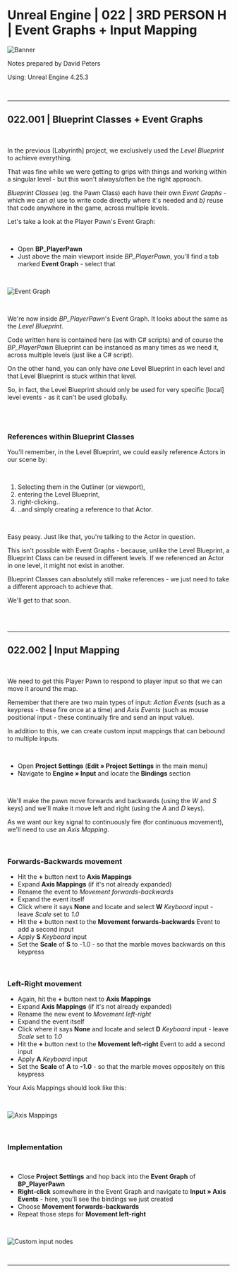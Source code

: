 # Unreal Engine | 022 | 3RD PERSON H | Event Graphs + Input Mapping

![Banner](https://user-images.githubusercontent.com/36719180/93958681-1a422980-fdab-11ea-8c2b-e665e08294da.png)


Notes prepared by David Peters

Using: Unreal Engine 4.25.3 

<br>

---

## 022.001 | Blueprint Classes + Event Graphs

<br>

In the previous [Labyrinth] project, we exclusively used the *Level Blueprint* to achieve everything.

That was fine while we were getting to grips with things and working within a singular level - but this won't always/often be the right approach.

*Blueprint Classes* (eg. the Pawn Class) each have their own *Event Graphs* - which we can *a)* use to write code directly where it's needed and *b)* reuse that code anywhere in the game, across multiple levels.

Let's take a look at the Player Pawn's Event Graph:

<br>

- Open **BP_PlayerPawn**
- Just above the main viewport inside *BP_PlayerPawn*, you'll find a tab marked **Event Graph** - select that

<br>

![Event Graph](https://user-images.githubusercontent.com/36719180/94495649-d047c080-024e-11eb-8038-7adeca85a2fe.png)

<br>

We're now inside *BP_PlayerPawn*'s Event Graph. It looks about the same as the *Level Blueprint*. 

Code written here is contained here (as with C# scripts) and of course the *BP_PlayerPawn* Blueprint can be instanced as many times as we need it, across multiple levels (just like a C# script).

On the other hand, you can only have *one* Level Blueprint in each level and that Level Blueprint is stuck within that level.

So, in fact, the Level Blueprint should only be used for very specific [local] level events - as it can't be used globally.

<br><br>

### References within Blueprint Classes

You'll remember, in the Level Blueprint, we could easily reference Actors in our scene by:

<br>

1. Selecting them in the Outliner (or viewport),
2. entering the Level Blueprint,
3. right-clicking..
4. ..and simply creating a reference to that Actor.

<br>

Easy peasy. Just like that, you're talking to the Actor in question.

This isn't possible with Event Graphs - because, unlike the Level Blueprint, a Blueprint Class can be reused in different levels. If we referenced an Actor in one level, it might not exist in another.

Blueprint Classes can absolutely still make references - we just need to take a different approach to achieve that.

We'll get to that soon.

<br><br>

___

## 022.002 | Input Mapping

<br>

We need to get this Player Pawn to respond to player input so that we can move it around the map.

Remember that there are two main types of input: *Action Events* (such as a keypress - these fire once at a time) and *Axis Events* (such as mouse positional input - these continually fire and send an input value).

In addition to this, we can create custom input mappings that can bebound to multiple inputs.

<br>

- Open **Project Settings** (**Edit » Project Settings** in the main menu)
- Navigate to **Engine » Input** and locate the **Bindings** section

<br>

We'll make the pawn move forwards and backwards (using the *W* and *S* keys) and we'll make it move left and right (using the *A* and *D* keys).

As we want our key signal to continuously fire (for continuous movement), we'll need to use an *Axis Mapping*.

<br>

### Forwards-Backwards movement

- Hit the **+** button next to **Axis Mappings**
- Expand **Axis Mappings** (if it's not already expanded)
- Rename the event to *Movement forwards-backwards*
- Expand the event itself
- Click where it says **None** and locate and select **W** *Keyboard* input - leave *Scale* set to *1.0*
- Hit the **+** button next to the **Movement forwards-backwards** Event to add a second input
- Apply **S** *Keyboard* input
- Set the **Scale** of **S** to -1.0 - so that the marble moves backwards on this keypress

<br>

### Left-Right movement

- Again, hit the **+** button next to **Axis Mappings**
- Expand **Axis Mappings** (if it's not already expanded)
- Rename the new event to *Movement left-right*
- Expand the event itself
- Click where it says **None** and locate and select **D** *Keyboard* input - leave *Scale* set to *1.0*
- Hit the **+** button next to the **Movement left-right** Event to add a second input
- Apply **A** *Keyboard* input
- Set the **Scale** of **A** to **-1.0** - so that the marble moves oppositely on this keypress

Your Axis Mappings should look like this:

<br>

![Axis Mappings](https://user-images.githubusercontent.com/36719180/94497027-78ab5400-0252-11eb-8262-1b0f6944a998.png)

<br>

### Implementation

<br>

- Close **Project Settings** and hop back into the **Event Graph** of **BP_PlayerPawn**
- **Right-click** somewhere in the Event Graph and navigate to **Input » Axis Events** - here, you'll see the bindings we just created
- Choose **Movement forwards-backwards**
- Repeat those steps for **Movement left-right**

<br>

![Custom input nodes](https://user-images.githubusercontent.com/36719180/94497472-ceccc700-0253-11eb-9366-f7620013366e.png)

<br>



___















